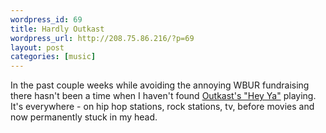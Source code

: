 ```yaml
--- 
wordpress_id: 69
title: Hardly Outkast
wordpress_url: http://208.75.86.216/?p=69
layout: post
categories: [music]
---
```

In the past couple weeks while avoiding the annoying WBUR fundraising there hasn't been a time when I haven't found <a href="http://www.bassdrop.com/wuwei/heyya.mp3">Outkast's "Hey Ya"</a> playing. It's everywhere - on hip hop stations, rock stations, tv, before movies and now permanently stuck in my head.
